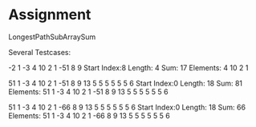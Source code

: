 # Assignment
LongestPathSubArraySum 


Several Testcases:

-2 1 -3 4 10 2 1 -51 8 9
Start Index:8
Length: 4
Sum: 17
Elements: 4 10 2 1 



51 1 -3 4 10 2 1 -51 8 9 13 5 5 5 5 5 5 6
Start Index:0
Length: 18
Sum: 81
Elements: 51 1 -3 4 10 2 1 -51 8 9 13 5 5 5 5 5 5 6 

51 1 -3 4 10 2 1 -66 8 9 13 5 5 5 5 5 5 6
Start Index:0
Length: 18
Sum: 66
Elements: 51 1 -3 4 10 2 1 -66 8 9 13 5 5 5 5 5 5 6
